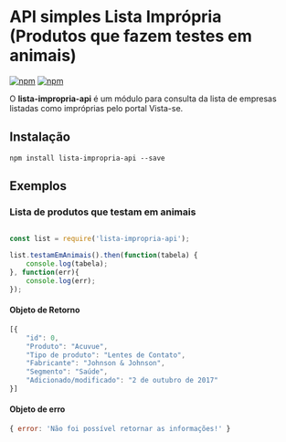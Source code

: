 # API simples Lista Imprópria (Produtos que fazem testes em animais)

[![npm](https://img.shields.io/npm/v/lista-impropria-api.svg)](https://www.npmjs.com/package/lista-impropria-api)
[![npm](https://img.shields.io/npm/dm/lista-impropria-api.svg)](https://www.npmjs.com/package/lista-impropria-api)

O **lista-impropria-api** é um módulo para consulta da lista de empresas listadas como impróprias pelo portal Vista-se.

## Instalação

```npm install lista-impropria-api --save ```

## Exemplos

### Lista de produtos que testam em animais

```js

const list = require('lista-impropria-api');

list.testamEmAnimais().then(function(tabela) {
	console.log(tabela);
}, function(err){
	console.log(err);
});
```

#### Objeto de Retorno

```js
[{
	"id": 0,
	"Produto": "Acuvue",
	"Tipo de produto": "Lentes de Contato",
	"Fabricante": "Johnson & Johnson",
	"Segmento": "Saúde",
	"Adicionado/modificado": "2 de outubro de 2017"
}]
```

#### Objeto de erro

```js
{ error: 'Não foi possível retornar as informações!' }
```

